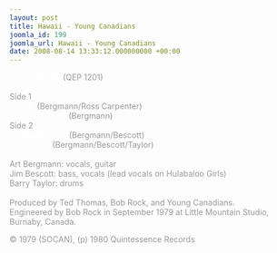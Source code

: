 ```yaml
---
layout: post
title: Hawaii - Young Canadians
joomla_id: 199
joomla_url: Hawaii - Young Canadians
date: 2008-08-14 13:33:12.000000000 +00:00
---
```

<span style="color: #ffffff">Hawaii 12&rdquo;</span><span style="color: #999999"><span style="color: #ffffff"> EP </span>(QEP 1201)<br /><br />Side 1<br /></span><span style="color: #ffffff">Hawaii</span><span style="color: #999999"><span style="color: #ffffff"> </span>(Bergmann/Ross Carpenter) <br /></span><span style="color: #ffffff">Well, Well, Well</span><span style="color: #999999"> (Bergmann) <br />Side 2<br /></span><span style="color: #ffffff">Hulabaloo Girls</span><span style="color: #999999"> (Bergmann/Bescott) <br /></span><span style="color: #ffffff">No Escape</span><span style="color: #999999"> (Bergmann/Bescott/Taylor) <br /><br />Art Bergmann: vocals, guitar<br />Jim Bescott: bass, vocals (lead vocals on Hulabaloo Girls)<br />Barry Taylor: drums<br /><br />Produced by Ted Thomas, Bob Rock, and Young Canadians.<br />Engineered by Bob Rock in September 1979 at Little Mountain Studio, Burnaby, Canada.</span><div><span style="color: #999999">&copy; 1979 (SOCAN), (p) 1980 Quintessence Records</span></div>
